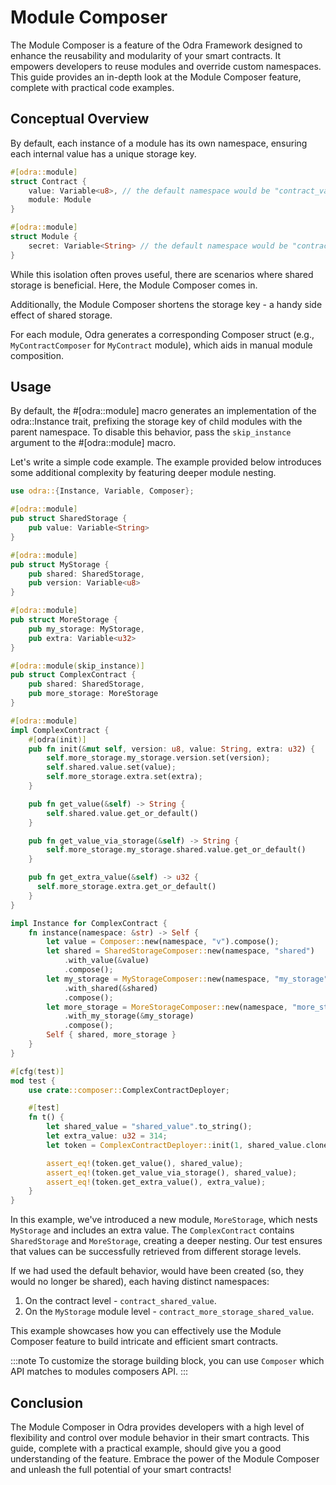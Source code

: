 # Module Composer

The Module Composer is a feature of the Odra Framework designed to enhance the reusability and modularity of your smart contracts. It empowers developers to reuse modules and override custom namespaces. This guide provides an in-depth look at the Module Composer feature, complete with practical code examples.

## Conceptual Overview
By default, each instance of a module has its own namespace, ensuring each internal value has a unique storage key.

```rust
#[odra::module]
struct Contract {
    value: Variable<u8>, // the default namespace would be "contract_value"
    module: Module
}

#[odra::module]
struct Module {
    secret: Variable<String> // the default namespace would be "contract_module_secret"
}
```
While this isolation often proves useful, there are scenarios where shared storage is beneficial. Here, the Module Composer comes in.

Additionally, the Module Composer shortens the storage key - a handy side effect of shared storage. 

For each module, Odra generates a corresponding Composer struct (e.g., `MyContractComposer` for `MyContract` module), which aids in manual module composition.

## Usage
By default, the #[odra::module] macro generates an implementation of the odra::Instance trait, prefixing the storage key of child modules with the parent namespace. To disable this behavior, pass the `skip_instance` argument to the #[odra::module] macro.

Let's write a simple code example. The example provided below introduces some additional complexity by featuring deeper module nesting.

```rust
use odra::{Instance, Variable, Composer};

#[odra::module]
pub struct SharedStorage {
    pub value: Variable<String>
}

#[odra::module]
pub struct MyStorage {
    pub shared: SharedStorage,
    pub version: Variable<u8>
}

#[odra::module]
pub struct MoreStorage {
    pub my_storage: MyStorage,
    pub extra: Variable<u32>
}

#[odra::module(skip_instance)]
pub struct ComplexContract {
    pub shared: SharedStorage,
    pub more_storage: MoreStorage
}

#[odra::module]
impl ComplexContract {
    #[odra(init)]
    pub fn init(&mut self, version: u8, value: String, extra: u32) {
        self.more_storage.my_storage.version.set(version);
        self.shared.value.set(value);
        self.more_storage.extra.set(extra);
    }

    pub fn get_value(&self) -> String {
        self.shared.value.get_or_default()
    }

    pub fn get_value_via_storage(&self) -> String {
        self.more_storage.my_storage.shared.value.get_or_default()
    }

    pub fn get_extra_value(&self) -> u32 {
      self.more_storage.extra.get_or_default()
    }
}

impl Instance for ComplexContract {
    fn instance(namespace: &str) -> Self {
        let value = Composer::new(namespace, "v").compose();
        let shared = SharedStorageComposer::new(namespace, "shared")
            .with_value(&value)
            .compose();
        let my_storage = MyStorageComposer::new(namespace, "my_storage")
            .with_shared(&shared)
            .compose();
        let more_storage = MoreStorageComposer::new(namespace, "more_storage")
            .with_my_storage(&my_storage)
            .compose();
        Self { shared, more_storage }
    }
}

#[cfg(test)]
mod test {
    use crate::composer::ComplexContractDeployer;

    #[test]
    fn t() {
        let shared_value = "shared_value".to_string();
        let extra_value: u32 = 314;
        let token = ComplexContractDeployer::init(1, shared_value.clone(), extra_value);

        assert_eq!(token.get_value(), shared_value);
        assert_eq!(token.get_value_via_storage(), shared_value);
        assert_eq!(token.get_extra_value(), extra_value);
    }
}
```

In this example, we've introduced a new module, `MoreStorage`, which nests `MyStorage` and includes an extra value. The `ComplexContract` contains `SharedStorage` and `MoreStorage`, creating a deeper nesting. Our test ensures that values can be successfully retrieved from different storage levels.

If we had used the default behavior, would have been created (so, they would no longer be shared), each having distinct namespaces:
1. On the contract level - `contract_shared_value`.
2. On the `MyStorage` module level - `contract_more_storage_shared_value`.

This example showcases how you can effectively use the Module Composer feature to build intricate and efficient smart contracts.

:::note
To customize the storage building block, you can use `Composer` which API matches to modules composers API.
:::

## Conclusion
The Module Composer in Odra provides developers with a high level of flexibility and control over module behavior in their smart contracts. This guide, complete with a practical example, should give you a good understanding of the feature. Embrace the power of the Module Composer and unleash the full potential of your smart contracts!
